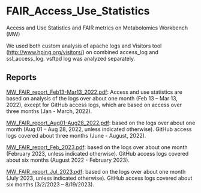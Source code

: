# FAIR_Access_Use_Statistics
Access and Use Statistics and FAIR metrics on Metabolomics Workbench (MW)

We used both custom analysis of apache logs and Visitors tool
(http://www.hping.org/visitors/) on combined access_log and ssl_access_log. vsftpd log was
analyzed separately. 

## Reports

[MW_FAIR_report_Feb13-Mar13_2022.pdf](https://github.com/metabolomicsworkbench/FAIR_Access_Use_Statistics/blob/main/MW_FAIR_report_Feb13-Mar13_2022.pdf): Access and use statistics are based on analysis of the logs over about one month (Feb 13 – Mar 13, 2022), except for GitHub access logs, which are based on access over three months (Jan - March, 2022).

[MW_FAIR_report_Aug01-Aug28_2022.pdf](https://github.com/metabolomicsworkbench/FAIR_Access_Use_Statistics/blob/main/MW_FAIR_report_Aug01-Aug28_2022.pdf): based on the logs over about one month (Aug 01 – Aug 28, 2022, unless indicated otherwise). GitHub access logs covered about three months (June - August, 2022).

[MW_FAIR_report_Feb_2023.pdf](https://github.com/metabolomicsworkbench/FAIR_Access_Use_Statistics/blob/main/MW_FAIR_report_Feb_2023.pdf): based on the logs over about one month (February 2023, unless indicated otherwise). GitHub access logs covered about six months (August 2022 - February 2023).

[MW_FAIR_report_Jul_2023.pdf](https://github.com/metabolomicsworkbench/FAIR_Access_Use_Statistics/blob/main/MW_FAIR_report_Jul_2023.pdf): based on the logs over about one month (July 2023, unless indicated otherwise). GitHub access logs covered about six months (3/2/2023 – 8/19/2023).
